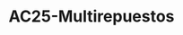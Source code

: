 ---
title: "AC25-Multirepuestos"
url: /fusagasuga/ac25-multirepuestos/
shop: piezas de automóviles
---